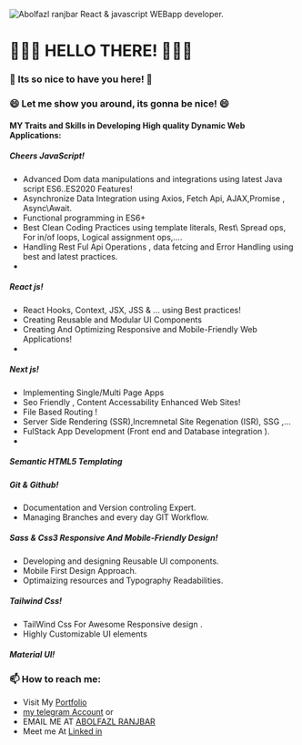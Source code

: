![Abolfazl ranjbar React & javascript WEBapp developer. ](https://github.com/Ranjbar1/Ranjbar1/blob/main/Blue-Geometric-Technology-LinkedIn-Banner-(1).png)
<!--START_SECTION:activity-->
# 👋👋👋 HELLO THERE! 👋👋👋

### 🤝 Its so nice to have you here! 🤝

### 😄 Let me show you around, its gonna be nice! 😄

#### MY Traits and Skills in Developing High quality Dynamic Web Applications:

##### Cheers JavaScript!

- Advanced Dom data manipulations and integrations using latest Java script ES6..ES2020 Features!
- Asynchronize Data Integration using Axios, Fetch Api, AJAX,Promise , Async\Await.
- Functional programming in ES6+
- Best Clean Coding Practices using template literals, Rest\ Spread ops, For in/of loops, Logical assignment ops,....
- Handling Rest Ful Api Operations , data fetcing and Error Handling using best and latest practices.
-

##### React js!
- React Hooks, Context, JSX, JSS & ... using Best practices!
- Creating Reusable and Modular UI Components 
- Creating And Optimizing Responsive and Mobile-Friendly Web Applications!
-   
##### Next js!
- Implementing Single/Multi Page Apps 
- Seo Friendly , Content Accessability Enhanced Web Sites!
- File Based Routing !
- Server Side Rendering (SSR),Incremnetal Site Regenation (ISR), SSG ,...
- FulStack App Development (Front end and Database integration ).
- 
##### Semantic HTML5 Templating

##### Git & Github!
- Documentation and Version controling Expert.
- Managing Branches and every day GIT Workflow.
##### Sass & Css3 Responsive And Mobile-Friendly Design!
- Developing and designing Reusable UI components.
- Mobile First Design Approach.
- Optimaizing resources and Typography Readabilities. 
##### Tailwind Css!
- TailWind Css For Awesome Responsive design .
- Highly Customizable UI elements
##### Material UI!

### 📫 How to reach me:
- Visit My [Portfolio](https://abolfazl-ranjbar.netlify.app/) 
- [my telegram Account](https://t.me/abolfazl_legion) or
- EMAIL ME AT [ABOLFAZL RANJBAR](https://t.me/abolfazl_legion)
- Meet me At [Linked in](https://www.linkedin.com/in/abolfazl--ranjbar/)
